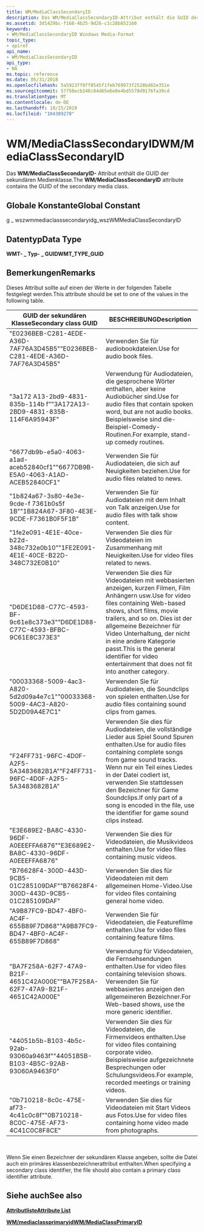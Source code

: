 ```yaml
---
title: WM/MediaClassSecondaryID
description: Das WM/MediaClassSecondaryID-Attribut enthält die GUID der sekundären Medienklasse.
ms.assetid: 3d1429bc-f168-4b25-9d26-c1c28b852160
keywords:
- WM/MediaClassSecondaryID Windows Media-Format
topic_type:
- apiref
api_name:
- WM/MediaClassSecondaryID
api_type:
- NA
ms.topic: reference
ms.date: 05/31/2018
ms.openlocfilehash: 5a5923ff0ff0545f1feb769973f2528bd82e351e
ms.sourcegitcommit: 57758ecb246c84d65e6e0e4bd5570d9176fa39cd
ms.translationtype: MT
ms.contentlocale: de-DE
ms.lasthandoff: 10/25/2019
ms.locfileid: "104389270"
---
```

# <a name="wmmediaclasssecondaryid"></a><span data-ttu-id="10d80-104">WM/MediaClassSecondaryID</span><span class="sxs-lookup"><span data-stu-id="10d80-104">WM/MediaClassSecondaryID</span></span>

<span data-ttu-id="10d80-105">Das **WM/MediaClassSecondaryID-** Attribut enthält die GUID der sekundären Medienklasse.</span><span class="sxs-lookup"><span data-stu-id="10d80-105">The **WM/MediaClassSecondaryID** attribute contains the GUID of the secondary media class.</span></span>

## <a name="global-constant"></a><span data-ttu-id="10d80-106">Globale Konstante</span><span class="sxs-lookup"><span data-stu-id="10d80-106">Global Constant</span></span>

<span data-ttu-id="10d80-107">g \_ wszwmmediaclasssecondaryid</span><span class="sxs-lookup"><span data-stu-id="10d80-107">g\_wszWMMediaClassSecondaryID</span></span>

## <a name="data-type"></a><span data-ttu-id="10d80-108">Datentyp</span><span class="sxs-lookup"><span data-stu-id="10d80-108">Data Type</span></span>

<span data-ttu-id="10d80-109">**WMT- \_ Typ- \_ GUID**</span><span class="sxs-lookup"><span data-stu-id="10d80-109">**WMT\_TYPE\_GUID**</span></span>

## <a name="remarks"></a><span data-ttu-id="10d80-110">Bemerkungen</span><span class="sxs-lookup"><span data-stu-id="10d80-110">Remarks</span></span>

<span data-ttu-id="10d80-111">Dieses Attribut sollte auf einen der Werte in der folgenden Tabelle festgelegt werden.</span><span class="sxs-lookup"><span data-stu-id="10d80-111">This attribute should be set to one of the values in the following table.</span></span>



| <span data-ttu-id="10d80-112">GUID der sekundären Klasse</span><span class="sxs-lookup"><span data-stu-id="10d80-112">Secondary class GUID</span></span>                   | <span data-ttu-id="10d80-113">BESCHREIBUNG</span><span class="sxs-lookup"><span data-stu-id="10d80-113">Description</span></span>                                                                                                                                                                             |
|----------------------------------------|-----------------------------------------------------------------------------------------------------------------------------------------------------------------------------------------|
| <span data-ttu-id="10d80-114">"E0236BEB-C281-4EDE-A36D-7AF76A3D45B5"</span><span class="sxs-lookup"><span data-stu-id="10d80-114">"E0236BEB-C281-4EDE-A36D-7AF76A3D45B5"</span></span> | <span data-ttu-id="10d80-115">Verwenden Sie für audiobookdateien.</span><span class="sxs-lookup"><span data-stu-id="10d80-115">Use for audio book files.</span></span>                                                                                                                                                               |
| <span data-ttu-id="10d80-116">"3a172 A13-2bd9-4831-835b-114b f"</span><span class="sxs-lookup"><span data-stu-id="10d80-116">"3A172A13-2BD9-4831-835B-114F6A95943F"</span></span> | <span data-ttu-id="10d80-117">Verwendung für Audiodateien, die gesprochene Wörter enthalten, aber keine Audiobücher sind.</span><span class="sxs-lookup"><span data-stu-id="10d80-117">Use for audio files that contain spoken word, but are not audio books.</span></span> <span data-ttu-id="10d80-118">Beispielsweise sind die-Beispiel-Comedy-Routinen.</span><span class="sxs-lookup"><span data-stu-id="10d80-118">For example, stand-up comedy routines.</span></span>                                                                           |
| <span data-ttu-id="10d80-119">"6677db9b-e5a0-4063-a1ad-aceb52840cf1"</span><span class="sxs-lookup"><span data-stu-id="10d80-119">"6677DB9B-E5A0-4063-A1AD-ACEB52840CF1"</span></span> | <span data-ttu-id="10d80-120">Verwenden Sie für Audiodateien, die sich auf Neuigkeiten beziehen.</span><span class="sxs-lookup"><span data-stu-id="10d80-120">Use for audio files related to news.</span></span>                                                                                                                                                    |
| <span data-ttu-id="10d80-121">"1b824a67-3s80-4e3e-9cde-f 7361b0s5f 1B"</span><span class="sxs-lookup"><span data-stu-id="10d80-121">"1B824A67-3F80-4E3E-9CDE-F7361B0F5F1B"</span></span> | <span data-ttu-id="10d80-122">Verwenden Sie für Audiodateien mit dem Inhalt von Talk anzeigen.</span><span class="sxs-lookup"><span data-stu-id="10d80-122">Use for audio files with talk show content.</span></span>                                                                                                                                             |
| <span data-ttu-id="10d80-123">"1fe2e091-4E1E-40ce-b22d-348c732e0b10"</span><span class="sxs-lookup"><span data-stu-id="10d80-123">"1FE2E091-4E1E-40CE-B22D-348C732E0B10"</span></span> | <span data-ttu-id="10d80-124">Verwenden Sie dies für Videodateien im Zusammenhang mit Neuigkeiten.</span><span class="sxs-lookup"><span data-stu-id="10d80-124">Use for video files related to news.</span></span>                                                                                                                                                    |
| <span data-ttu-id="10d80-125">"D6DE1D88-C77C-4593-BF-9c61e8c373e3"</span><span class="sxs-lookup"><span data-stu-id="10d80-125">"D6DE1D88-C77C-4593-BFBC-9C61E8C373E3"</span></span> | <span data-ttu-id="10d80-126">Verwenden Sie dies für Videodateien mit webbasierten anzeigen, kurzen Filmen, Film Anhängern usw.</span><span class="sxs-lookup"><span data-stu-id="10d80-126">Use for video files containing Web-based shows, short films, movie trailers, and so on.</span></span> <span data-ttu-id="10d80-127">Dies ist der allgemeine Bezeichner für Video Unterhaltung, der nicht in eine andere Kategorie passt.</span><span class="sxs-lookup"><span data-stu-id="10d80-127">This is the general identifier for video entertainment that does not fit into another category.</span></span> |
| <span data-ttu-id="10d80-128">"00033368-5009-4ac3-A820-5d2d09a4e7c1"</span><span class="sxs-lookup"><span data-stu-id="10d80-128">"00033368-5009-4AC3-A820-5D2D09A4E7C1"</span></span> | <span data-ttu-id="10d80-129">Verwenden Sie für Audiodateien, die Soundclips von spielen enthalten.</span><span class="sxs-lookup"><span data-stu-id="10d80-129">Use for audio files containing sound clips from games.</span></span>                                                                                                                                  |
| <span data-ttu-id="10d80-130">"F24FF731-96FC-4D0F-A2F5-5A3483682B1A"</span><span class="sxs-lookup"><span data-stu-id="10d80-130">"F24FF731-96FC-4D0F-A2F5-5A3483682B1A"</span></span> | <span data-ttu-id="10d80-131">Verwenden Sie dies für Audiodateien, die vollständige Lieder aus Spiel Sound Spuren enthalten.</span><span class="sxs-lookup"><span data-stu-id="10d80-131">Use for audio files containing complete songs from game sound tracks.</span></span> <span data-ttu-id="10d80-132">Wenn nur ein Teil eines Liedes in der Datei codiert ist, verwenden Sie stattdessen den Bezeichner für Game Soundclips.</span><span class="sxs-lookup"><span data-stu-id="10d80-132">If only part of a song is encoded in the file, use the identifier for game sound clips instead.</span></span>                   |
| <span data-ttu-id="10d80-133">"E3E689E2-BA8C-4330-96DF-A0EEEFFA6876"</span><span class="sxs-lookup"><span data-stu-id="10d80-133">"E3E689E2-BA8C-4330-96DF-A0EEEFFA6876"</span></span> | <span data-ttu-id="10d80-134">Verwenden Sie dies für Videodateien, die Musikvideos enthalten.</span><span class="sxs-lookup"><span data-stu-id="10d80-134">Use for video files containing music videos.</span></span>                                                                                                                                            |
| <span data-ttu-id="10d80-135">"B76628F4-300D-443D-9CB5-01C285109DAF"</span><span class="sxs-lookup"><span data-stu-id="10d80-135">"B76628F4-300D-443D-9CB5-01C285109DAF"</span></span> | <span data-ttu-id="10d80-136">Verwenden Sie dies für Videodateien mit dem allgemeinen Home-Video.</span><span class="sxs-lookup"><span data-stu-id="10d80-136">Use for video files containing general home video.</span></span>                                                                                                                                      |
| <span data-ttu-id="10d80-137">"A9B87FC9-BD47-4BF0-AC4F-655B89F7D868"</span><span class="sxs-lookup"><span data-stu-id="10d80-137">"A9B87FC9-BD47-4BF0-AC4F-655B89F7D868"</span></span> | <span data-ttu-id="10d80-138">Verwenden Sie für Videodateien, die Featurefilme enthalten.</span><span class="sxs-lookup"><span data-stu-id="10d80-138">Use for video files containing feature films.</span></span>                                                                                                                                           |
| <span data-ttu-id="10d80-139">"BA7F258A-62F7-47A9-B21F-4651C42A000E"</span><span class="sxs-lookup"><span data-stu-id="10d80-139">"BA7F258A-62F7-47A9-B21F-4651C42A000E"</span></span> | <span data-ttu-id="10d80-140">Verwendung für Videodateien, die Fernsehsendungen enthalten.</span><span class="sxs-lookup"><span data-stu-id="10d80-140">Use for video files containing television shows.</span></span> <span data-ttu-id="10d80-141">Verwenden Sie für webbasiertes anzeigen den allgemeineren Bezeichner.</span><span class="sxs-lookup"><span data-stu-id="10d80-141">For Web-based shows, use the more generic identifier.</span></span>                                                                                  |
| <span data-ttu-id="10d80-142">"44051b5b-B103-4b5c-92ab-93060a9463f"</span><span class="sxs-lookup"><span data-stu-id="10d80-142">"44051B5B-B103-4B5C-92AB-93060A9463F0"</span></span> | <span data-ttu-id="10d80-143">Verwenden Sie dies für Videodateien, die Firmenvideos enthalten.</span><span class="sxs-lookup"><span data-stu-id="10d80-143">Use for video files containing corporate video.</span></span> <span data-ttu-id="10d80-144">Beispielsweise aufgezeichnete Besprechungen oder Schulungsvideos.</span><span class="sxs-lookup"><span data-stu-id="10d80-144">For example, recorded meetings or training videos.</span></span>                                                                                      |
| <span data-ttu-id="10d80-145">"0b710218-8c0c-475E-af73-4c41c0c8f"</span><span class="sxs-lookup"><span data-stu-id="10d80-145">"0B710218-8C0C-475E-AF73-4C41C0C8F8CE"</span></span> | <span data-ttu-id="10d80-146">Verwenden Sie dies für Videodateien mit Start Videos aus Fotos.</span><span class="sxs-lookup"><span data-stu-id="10d80-146">Use for video files containing home video made from photographs.</span></span>                                                                                                                        |



 

<span data-ttu-id="10d80-147">Wenn Sie einen Bezeichner der sekundären Klasse angeben, sollte die Datei auch ein primäres klassenbezeichnerattribut enthalten.</span><span class="sxs-lookup"><span data-stu-id="10d80-147">When specifying a secondary class identifier, the file should also contain a primary class identifier attribute.</span></span>

## <a name="see-also"></a><span data-ttu-id="10d80-148">Siehe auch</span><span class="sxs-lookup"><span data-stu-id="10d80-148">See also</span></span>

<dl> <dt>

[<span data-ttu-id="10d80-149">**Attributliste**</span><span class="sxs-lookup"><span data-stu-id="10d80-149">**Attribute List**</span></span>](attribute-list.md)
</dt> <dt>

[<span data-ttu-id="10d80-150">**WM/mediaclassprimaryid**</span><span class="sxs-lookup"><span data-stu-id="10d80-150">**WM/MediaClassPrimaryID**</span></span>](wm-mediaprimaryid.md)
</dt> </dl>

 

 




